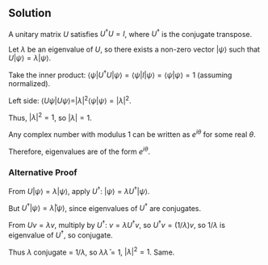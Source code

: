 <!-- 5. Show that all eigenvalues of a unitary matrix have modulus 1, i.e., they can be
written in the form eiθ for some real θ. -->

## Solution

A unitary matrix $U$ satisfies $U^\dagger U = I$, where $U^\dagger$ is the conjugate transpose.

Let $\lambda$ be an eigenvalue of $U$, so there exists a non-zero vector $|\psi\rangle$ such that $U |\psi\rangle = \lambda |\psi\rangle$.

Take the inner product: $\langle \psi | U^\dagger U | \psi \rangle = \langle \psi | I | \psi \rangle = \langle \psi | \psi \rangle = 1$ (assuming normalized).

Left side: $\langle U \psi | U \psi \rangle = |\lambda|^2 \langle \psi | \psi \rangle = |\lambda|^2$.

Thus, $|\lambda|^2 = 1$, so $|\lambda| = 1$.

Any complex number with modulus 1 can be written as $e^{i\theta}$ for some real $\theta$.

Therefore, eigenvalues are of the form $e^{i\theta}$.

### Alternative Proof

From $U |\psi\rangle = \lambda |\psi\rangle$, apply $U^\dagger$: $|\psi\rangle = \lambda U^\dagger |\psi\rangle$.

But $U^\dagger |\psi\rangle = \bar{\lambda} |\psi\rangle$, since eigenvalues of $U^\dagger$ are conjugates.

From $U v = \lambda v$, multiply by $U^\dagger$: $v = \lambda U^\dagger v$, so $U^\dagger v = (1/\lambda) v$, so $1/\lambda$ is eigenvalue of $U^\dagger$, so conjugate.

Thus $\lambda$ conjugate = $1/\lambda$, so $\lambda \bar{\lambda} = 1$, $|\lambda|^2 = 1$. Same. 
